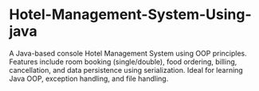 # Hotel-Management-System-Using-java
A Java-based console Hotel Management System using OOP principles. Features include room booking (single/double), food ordering, billing, cancellation, and data persistence using serialization. Ideal for learning Java OOP, exception handling, and file handling.
